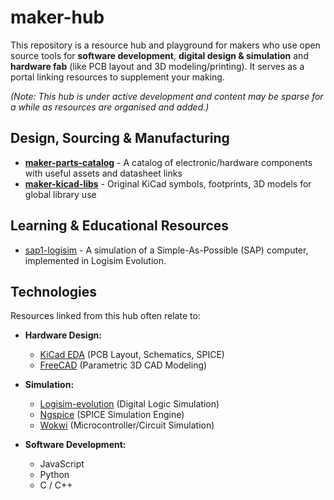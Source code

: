 # maker-hub

This repository is a resource hub and playground for makers who use open source tools for **software development**, **digital design & simulation** and **hardware fab** (like PCB layout and 3D modeling/printing). It serves as a portal linking resources to supplement your making.

*(Note: This hub is under active development and content may be sparse for a while as resources are organised and added.)*


## Design, Sourcing & Manufacturing

* **[maker-parts-catalog](https://github.com/leonlafa/maker-parts-catalog)** - A catalog of electronic/hardware components with useful assets and datasheet links
* **[maker-kicad-libs](https://github.com/leonlafa/maker-kicad-libs)** - Original KiCad symbols, footprints, 3D models for global library use

## Learning & Educational Resources

* [sap1-logisim](https://github.com/leonlafa/sap1-logisim) - A simulation of a Simple-As-Possible (SAP) computer, implemented in Logisim Evolution.
 
## Technologies 

Resources linked from this hub often relate to:

* **Hardware Design:**
    * [KiCad EDA](https://www.kicad.org/) (PCB Layout, Schematics, SPICE)
    * [FreeCAD](https://www.freecad.org/) (Parametric 3D CAD Modeling)

* **Simulation:**
    * [Logisim-evolution](https://github.com/logisim-evolution/logisim-evolution) (Digital Logic Simulation)
    * [Ngspice](http://ngspice.sourceforge.net/) (SPICE Simulation Engine)
    * [Wokwi](https://wokwi.com/) (Microcontroller/Circuit Simulation)

* **Software Development:**
    * JavaScript
    * Python
    * C / C++
